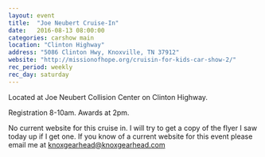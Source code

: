 ```yaml
---
layout: event
title:  "Joe Neubert Cruise-In"
date:   2016-08-13 08:00:00
categories: carshow main
location: "Clinton Highway"
address: "5086 Clinton Hwy, Knoxville, TN 37912"
website: "http://missionofhope.org/cruisin-for-kids-car-show-2/"
rec_period: weekly
rec_day: saturday
---
```


Located at Joe Neubert Collision Center on Clinton Highway. 

Registration 8-10am. Awards at 2pm.

No current website for this cruise in. I will try to get a copy of the flyer 
I saw today up if I get one. If you know
of a current website for this event please email me at knoxgearhead@knoxgearhead.com
